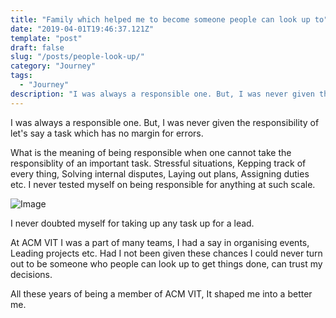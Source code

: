 ```yaml
---
title: "Family which helped me to become someone people can look up to"
date: "2019-04-01T19:46:37.121Z"
template: "post"
draft: false
slug: "/posts/people-look-up/"
category: "Journey"
tags:
  - "Journey"
description: "I was always a responsible one. But, I was never given the responsibility of let's say a task which has no margin for errors."
---
```


I was always a responsible one. But, I was never given the responsibility of let's say a task which has no margin for errors.

What is the meaning of being responsible when one cannot take the responsiblity of an important task. Stressful situations, Kepping track of every thing, Solving internal disputes, Laying out plans, Assigning duties etc. I never tested myself on being responsible for anything at such scale.

![Image](/media/7.jpg)

I never doubted myself for taking up any task up for a lead.

At ACM VIT I was a part of many teams, I had a say in organising events, Leading projects etc. Had I not been given these chances I could never turn out to be someone who people can look up to get things done, can trust my decisions.

All these years of being a member of ACM VIT, It shaped me into a better me.
